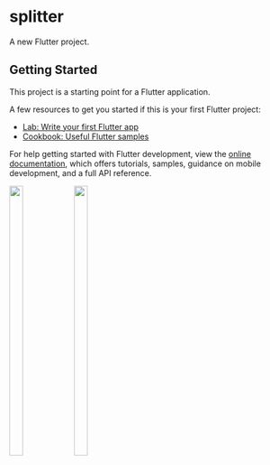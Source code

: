# splitter

A new Flutter project.

## Getting Started

This project is a starting point for a Flutter application.

A few resources to get you started if this is your first Flutter project:

- [Lab: Write your first Flutter app](https://docs.flutter.dev/get-started/codelab)
- [Cookbook: Useful Flutter samples](https://docs.flutter.dev/cookbook)

For help getting started with Flutter development, view the
[online documentation](https://docs.flutter.dev/), which offers tutorials,
samples, guidance on mobile development, and a full API reference.
<p>
  <img src = "https://github.com/Aayush014/splitter/assets/133498952/c0030e7e-b460-4e69-81d0-29a76a2a8d1d" width=22% height=35%>
  <img src = "https://github.com/Aayush014/splitter/assets/133498952/17a03e2f-e05e-49ac-ac39-44691c601ae3" width=22% height=35%>
</p>
